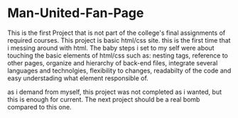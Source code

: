 # Man-United-Fan-Page
This is the first Project that is not part of the college's final assignments of  required courses. This project is basic html/css site. 
this is the first time that i messing around with html. The baby steps i set to my self were about touching the basic elements of html/css such as: nesting tags, reference to other pages, organize and hierarchy of back-end files, integrate several languages  and technolgies, flexibility to changes, readabilty of the code and easy understading what element responsible of. 

as i demand from myself, this project was not completed as i wanted, but this is enough for current. The next project should be a real bomb compared to this one.

